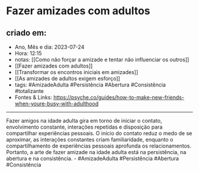 # Fazer amizades com adultos

## criado em: 
-  Ano, Mês e dia: 2023-07-24
- Hora: 12:15
- notas: [[Como não forçar a amizade e tentar não influenciar os outros]] 
-  [[Fazer amizades com adultos]]
- [[Transformar os encontros iniciais em amizades]]
- [[As amizades de adultos exigem esforço]]
- tags: #AmizadeAdulta #Persistência #Abertura #Consistência #totalizante 
- Fontes & Links: https://psyche.co/guides/how-to-make-new-friends-when-youre-busy-with-adulthood
---
 Fazer amigos na idade adulta gira em torno de iniciar o contato, envolvimento constante, interações repetidas e disposição para compartilhar experiências pessoais. O início do contato reduz o medo de se aproximar, as interações constantes criam familiaridade, enquanto o compartilhamento de experiências pessoais aprofunda os relacionamentos. Portanto, a arte de fazer amizade na idade adulta está na persistência, na abertura e na consistência. - #AmizadeAdulta #Persistência #Abertura #Consistência